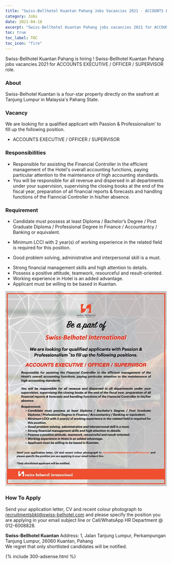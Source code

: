```yaml
---
title: "Swiss-Bellhotel Kuantan Pahang Jobs Vacancies 2021 - ACCOUNTS EXECUTIVE / OFFICER / SUPERVISOR" 
category: Jobs 
date: 2021-04-18
excerpt: "Swiss-Bellhotel Kuantan Pahang jobs vacancies 2021 for ACCOUNTS EXECUTIVE / OFFICER / SUPERVISOR role."
toc: true 
toc_label: TOC 
toc_icon: "fire" 
--- 
```


Swiss-Bellhotel Kuantan Pahang is hiring ! Swiss-Bellhotel Kuantan Pahang jobs vacancies 2021 for ACCOUNTS EXECUTIVE / OFFICER / SUPERVISOR role.

### About
Swiss-Belhotel Kuantan is a four-star property directly on the seafront at Tanjung Lumpur in Malaysia's Pahang State.

### Vacancy
We are looking for a qualified applicant with Passion &
Professionalism’ to fill up the following position.
- ACCOUNTS EXECUTIVE / OFFICER / SUPERVISOR

### Responsibilities
- Responsible for assisting the Financial Controller in the efficient management of the Hotel's overall accounting functions, paying particular attention to the maintenance of
high accounting standards.
- You will be responsible for all revenue and dispersed in all departments under your supervision, supervising the closing books at the end of the fiscal year, preparation of all financial reports & forecasts and handling functions of the Fianncial Controller in his/her absence.

### Requirement
* Candidate must possess at least Diploma / Bachelor’s Degree / Post Graduate Diploma / Professional Degree in Finance / Accountantcy / Banking or equivalent.
+ Minimum LCCI with 2 year(s) of working experience in the related field is required for this position.
* Good problem solving, administrative and interpersonal skill is a must.
- Strong financial management skills and high attention to details.
- Possess a positive attitude, teamwork, resourceful and result-oriented.
- Working experience in Hotel is an added advantage.
- Applicant must be willing to be based in Kuantan.

![Swiss Belhotel Kuantan Pahang Jobs Account Executive!](/assets/images/2021-04/swiss-belhotel-kuantan-account-executive-vacancy.jpg "Swiss Belhotel Kuantan Pahang Job as Account Executive")

### How To Apply
Send your application letter, CV and recent colour photograph to recruitmentsbkt@swiss-belhotel.com and
please specify the position you are applying in your email subject line or Call/WhatsApp HR Department @ 012-6008828.

**Swiss-Bellhotel Kuantan**
Address: 1, Jalan Tanjung Lumpur, Perkampungan Tanjung Lumpur, 26060 Kuantan, Pahang
<br/>
We regret that only shortlisted candidates will be notified.

{% include 300-adsense.html %} 